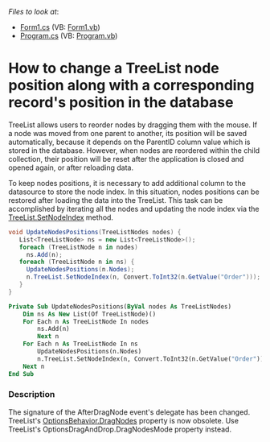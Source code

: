 <!-- default file list -->
*Files to look at*:

* [Form1.cs](./CS/Q351285/Form1.cs) (VB: [Form1.vb](./VB/Q351285/Form1.vb))
* [Program.cs](./CS/Q351285/Program.cs) (VB: [Program.vb](./VB/Q351285/Program.vb))
<!-- default file list end -->
# How to change a TreeList node position along with a corresponding record's position in the database


<p>TreeList allows users to reorder nodes by dragging them with the mouse. If a node was moved from one parent to another, its position will be saved automatically, because it depends on the ParentID column value which is stored in the database. However, when nodes are reordered within the child collection, their position will be reset after the application is closed and opened again, or after reloading data.</p><p>To keep nodes positions, it is necessary to add additional column to the datasource to store the node index. In this situation, nodes positions can be restored after loading the data into the TreeList. This task can be accomplished by iterating all the nodes and updating the node index via the <a href="http://documentation.devexpress.com/#WindowsForms/DevExpressXtraTreeListTreeList_SetNodeIndextopic"><u>TreeList.SetNodeIndex</u></a> method.</p>

```cs
void UpdateNodesPositions(TreeListNodes nodes) {
   List<TreeListNode> ns = new List<TreeListNode>();
   foreach (TreeListNode n in nodes)
     ns.Add(n);
   foreach (TreeListNode n in ns) {
     UpdateNodesPositions(n.Nodes);
     n.TreeList.SetNodeIndex(n, Convert.ToInt32(n.GetValue("Order")));
   }
}
```



```vb
Private Sub UpdateNodesPositions(ByVal nodes As TreeListNodes)
    Dim ns As New List(Of TreeListNode)()
    For Each n As TreeListNode In nodes
        ns.Add(n)
        Next n
    For Each n As TreeListNode In ns
        UpdateNodesPositions(n.Nodes)
        n.TreeList.SetNodeIndex(n, Convert.ToInt32(n.GetValue("Order")))
    Next n
End Sub
```

<p> </p>


<h3>Description</h3>

The signature of the&nbsp;AfterDragNode event's delegate has been changed.&nbsp;<br>TreeList's&nbsp;<a href="https://docs.devexpress.com/WindowsForms/DevExpress.XtraTreeList.TreeListOptionsDragAndDrop.DragNodesMode">OptionsBehavior.DragNodes</a> property is now obsolete. Use TreeList's&nbsp;OptionsDragAndDrop.DragNodesMode property instead.

<br/>


